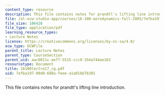 ```yaml
---
content_type: resource
description: This file contains notes for prandtl's lifting line introduction.
file: /ol-ocw-studio-app/courses/16-100-aerodynamics-fall-2005/7efba19790d0680afeeea1a01bb7b301_16100lectre17_cg.pdf
file_size: 106428
file_type: application/pdf
learning_resource_types:
- Lecture Notes
license: https://creativecommons.org/licenses/by-nc-sa/4.0/
ocw_type: OCWFile
parent_title: Lecture Notes
parent_type: CourseSection
parent_uid: aac0011c-aef7-5515-ccc9-354af44ae163
resourcetype: Document
title: 16100lectre17_cg.pdf
uid: 7efba197-90d0-680a-feee-a1a01bb7b301
---
```

This file contains notes for prandtl's lifting line introduction.